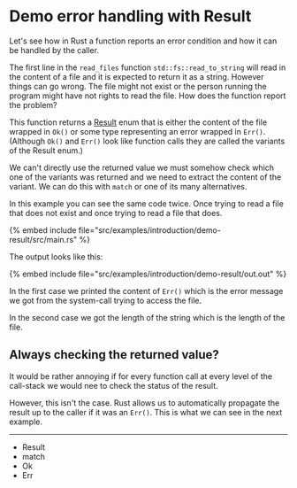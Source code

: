 # Demo error handling with Result

Let's see how in Rust a function reports an error condition and how it can be handled by the caller.

The first line in the `read_files` function `std::fs::read_to_string` will read in the content of a file and it is expected to return it as a string.
However things can go wrong. The file might not exist or the person running the program might have not rights to read the file.
How does the function report the problem?

This function returns a [Result](https://doc.rust-lang.org/std/result/enum.Result.html) enum that is either the content of the file wrapped in `Ok()`
or some type representing an error wrapped in `Err()`. (Although `Ok()` and `Err()` look like function calls they are called the variants of the Result enum.)

We can't directly use the returned value we must somehow check which one of the variants was returned and we need to extract the content of the variant.
We can do this with `match` or one of its many alternatives.

In this example you can see the same code twice. Once trying to read a file that does not exist and once trying to read a file that does.

{% embed include file="src/examples/introduction/demo-result/src/main.rs" %}

The output looks like this:

{% embed include file="src/examples/introduction/demo-result/out.out" %}

In the first case we printed the content of `Err()` which is the error message we got from the system-call trying to access the file.

In the second case we got the length of the string which is the length of the file.

## Always checking the returned value?

It would be rather annoying if for every function call at every level of the call-stack we would nee to check the status of the result.

However, this isn't the case. Rust allows us to automatically propagate the result up to the caller if it was an `Err()`.
This is what we can see in the next example.


---

* Result
* match
* Ok
* Err


